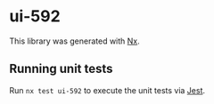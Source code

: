 # ui-592

This library was generated with [Nx](https://nx.dev).

## Running unit tests

Run `nx test ui-592` to execute the unit tests via [Jest](https://jestjs.io).
